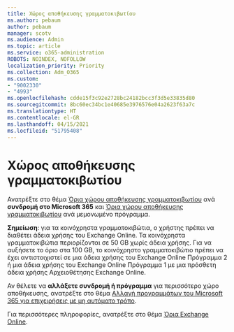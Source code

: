 ```yaml
---
title: Χώρος αποθήκευσης γραμματοκιβωτίου
ms.author: pebaum
author: pebaum
manager: scotv
ms.audience: Admin
ms.topic: article
ms.service: o365-administration
ROBOTS: NOINDEX, NOFOLLOW
localization_priority: Priority
ms.collection: Adm_O365
ms.custom:
- "9002330"
- "4993"
ms.openlocfilehash: cdde15f3c92e2728bc24182bcc3f3d5e33835d80
ms.sourcegitcommit: 8bc60ec34bc1e40685e3976576e04a2623f63a7c
ms.translationtype: HT
ms.contentlocale: el-GR
ms.lasthandoff: 04/15/2021
ms.locfileid: "51795408"
---
```

# <a name="mailbox-storage"></a>Χώρος αποθήκευσης γραμματοκιβωτίου

Ανατρέξτε στο θέμα [Όρια χώρου αποθήκευσης γραμματοκιβωτίου](https://docs.microsoft.com/office365/servicedescriptions/exchange-online-service-description/exchange-online-limits#mailbox-storage-limits) ανά **συνδρομή στο Microsoft 365** και [Όρια χώρου αποθήκευσης γραμματοκιβωτίου](https://docs.microsoft.com/office365/servicedescriptions/exchange-online-service-description/exchange-online-limits#storage-limits-across-standalone-plans) ανά μεμονωμένο πρόγραμμα. 

**Σημείωση**: για τα κοινόχρηστα γραμματοκιβώτια, ο χρήστης πρέπει να διαθέτει άδεια χρήσης του Exchange Online. Τα κοινόχρηστα γραμματοκιβώτια περιορίζονται σε 50 GB χωρίς άδεια χρήσης. Για να αυξήσετε το όριο στα 100 GB, το κοινόχρηστο γραμματοκιβώτιο πρέπει να έχει αντιστοιχιστεί σε μια άδεια χρήσης του Exchange Online Πρόγραμμα 2 ή μια άδεια χρήσης του Exchange Online Πρόγραμμα 1 με μια πρόσθετη άδεια χρήσης Αρχειοθέτησης Exchange Online.

Αν θέλετε να **αλλάξετε συνδρομή ή πρόγραμμα** για περισσότερο χώρο αποθήκευσης, ανατρέξτε στο θέμα [Αλλαγή προγραμμάτων του Microsoft 365 για επιχειρήσεις με μη αυτόματο τρόπο](https://docs.microsoft.com/microsoft-365/commerce/subscriptions/switch-plans-manually?view=o365-worldwide).

Για περισσότερες πληροφορίες, ανατρέξτε στο θέμα [Όρια Exchange Online](https://docs.microsoft.com/office365/servicedescriptions/exchange-online-service-description/exchange-online-limits).
